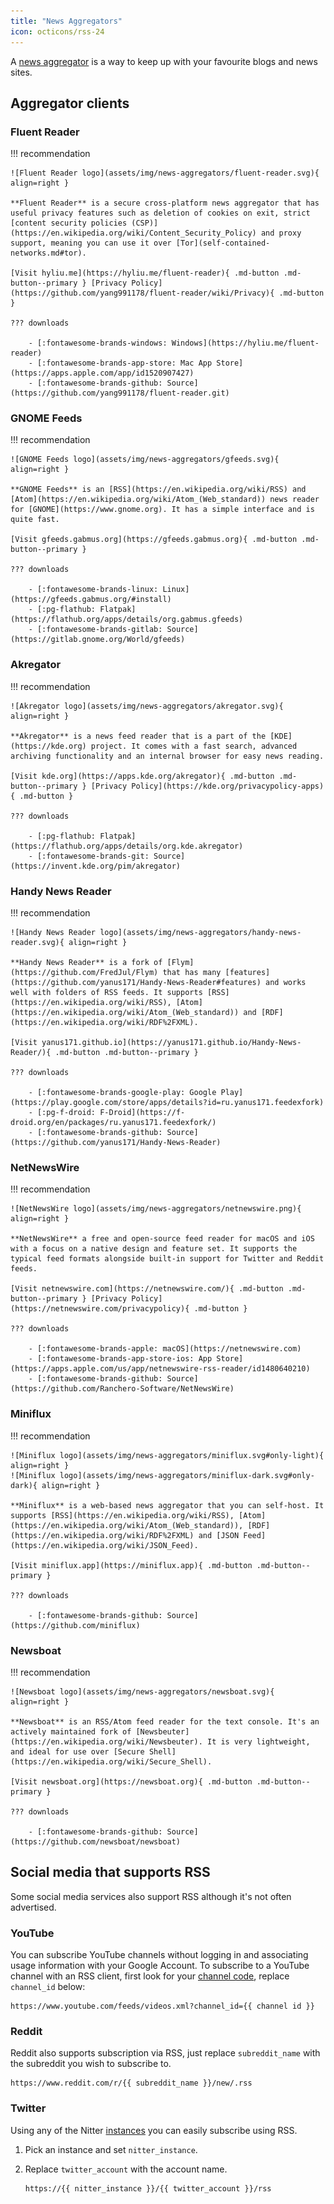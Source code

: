 ```yaml
---
title: "News Aggregators"
icon: octicons/rss-24
---
```


A [news aggregator](https://en.wikipedia.org/wiki/News_aggregator) is a way to keep up with your favourite blogs and news sites.

## Aggregator clients

### Fluent Reader

!!! recommendation

    ![Fluent Reader logo](assets/img/news-aggregators/fluent-reader.svg){ align=right }

    **Fluent Reader** is a secure cross-platform news aggregator that has useful privacy features such as deletion of cookies on exit, strict [content security policies (CSP)](https://en.wikipedia.org/wiki/Content_Security_Policy) and proxy support, meaning you can use it over [Tor](self-contained-networks.md#tor).

    [Visit hyliu.me](https://hyliu.me/fluent-reader){ .md-button .md-button--primary } [Privacy Policy](https://github.com/yang991178/fluent-reader/wiki/Privacy){ .md-button }

    ??? downloads

        - [:fontawesome-brands-windows: Windows](https://hyliu.me/fluent-reader)
        - [:fontawesome-brands-app-store: Mac App Store](https://apps.apple.com/app/id1520907427)
        - [:fontawesome-brands-github: Source](https://github.com/yang991178/fluent-reader.git)

### GNOME Feeds

!!! recommendation

    ![GNOME Feeds logo](assets/img/news-aggregators/gfeeds.svg){ align=right }

    **GNOME Feeds** is an [RSS](https://en.wikipedia.org/wiki/RSS) and [Atom](https://en.wikipedia.org/wiki/Atom_(Web_standard)) news reader for [GNOME](https://www.gnome.org). It has a simple interface and is quite fast.

    [Visit gfeeds.gabmus.org](https://gfeeds.gabmus.org){ .md-button .md-button--primary }

    ??? downloads

        - [:fontawesome-brands-linux: Linux](https://gfeeds.gabmus.org/#install)
        - [:pg-flathub: Flatpak](https://flathub.org/apps/details/org.gabmus.gfeeds)
        - [:fontawesome-brands-gitlab: Source](https://gitlab.gnome.org/World/gfeeds)

### Akregator

!!! recommendation

    ![Akregator logo](assets/img/news-aggregators/akregator.svg){ align=right }

    **Akregator** is a news feed reader that is a part of the [KDE](https://kde.org) project. It comes with a fast search, advanced archiving functionality and an internal browser for easy news reading.

    [Visit kde.org](https://apps.kde.org/akregator){ .md-button .md-button--primary } [Privacy Policy](https://kde.org/privacypolicy-apps){ .md-button }

    ??? downloads

        - [:pg-flathub: Flatpak](https://flathub.org/apps/details/org.kde.akregator)
        - [:fontawesome-brands-git: Source](https://invent.kde.org/pim/akregator)

### Handy News Reader

!!! recommendation

    ![Handy News Reader logo](assets/img/news-aggregators/handy-news-reader.svg){ align=right }

    **Handy News Reader** is a fork of [Flym](https://github.com/FredJul/Flym) that has many [features](https://github.com/yanus171/Handy-News-Reader#features) and works well with folders of RSS feeds. It supports [RSS](https://en.wikipedia.org/wiki/RSS), [Atom](https://en.wikipedia.org/wiki/Atom_(Web_standard)) and [RDF](https://en.wikipedia.org/wiki/RDF%2FXML).

    [Visit yanus171.github.io](https://yanus171.github.io/Handy-News-Reader/){ .md-button .md-button--primary }

    ??? downloads

        - [:fontawesome-brands-google-play: Google Play](https://play.google.com/store/apps/details?id=ru.yanus171.feedexfork)
        - [:pg-f-droid: F-Droid](https://f-droid.org/en/packages/ru.yanus171.feedexfork/)
        - [:fontawesome-brands-github: Source](https://github.com/yanus171/Handy-News-Reader)

### NetNewsWire

!!! recommendation

    ![NetNewsWire logo](assets/img/news-aggregators/netnewswire.png){ align=right }

    **NetNewsWire** a free and open-source feed reader for macOS and iOS with a focus on a native design and feature set. It supports the typical feed formats alongside built-in support for Twitter and Reddit feeds.

    [Visit netnewswire.com](https://netnewswire.com/){ .md-button .md-button--primary } [Privacy Policy](https://netnewswire.com/privacypolicy){ .md-button }

    ??? downloads

        - [:fontawesome-brands-apple: macOS](https://netnewswire.com)
        - [:fontawesome-brands-app-store-ios: App Store](https://apps.apple.com/us/app/netnewswire-rss-reader/id1480640210)
        - [:fontawesome-brands-github: Source](https://github.com/Ranchero-Software/NetNewsWire)

### Miniflux

!!! recommendation

    ![Miniflux logo](assets/img/news-aggregators/miniflux.svg#only-light){ align=right }
    ![Miniflux logo](assets/img/news-aggregators/miniflux-dark.svg#only-dark){ align=right }

    **Miniflux** is a web-based news aggregator that you can self-host. It supports [RSS](https://en.wikipedia.org/wiki/RSS), [Atom](https://en.wikipedia.org/wiki/Atom_(Web_standard)), [RDF](https://en.wikipedia.org/wiki/RDF%2FXML) and [JSON Feed](https://en.wikipedia.org/wiki/JSON_Feed).

    [Visit miniflux.app](https://miniflux.app){ .md-button .md-button--primary }

    ??? downloads

        - [:fontawesome-brands-github: Source](https://github.com/miniflux)

### Newsboat

!!! recommendation

    ![Newsboat logo](assets/img/news-aggregators/newsboat.svg){ align=right }

    **Newsboat** is an RSS/Atom feed reader for the text console. It's an actively maintained fork of [Newsbeuter](https://en.wikipedia.org/wiki/Newsbeuter). It is very lightweight, and ideal for use over [Secure Shell](https://en.wikipedia.org/wiki/Secure_Shell).

    [Visit newsboat.org](https://newsboat.org){ .md-button .md-button--primary }

    ??? downloads

        - [:fontawesome-brands-github: Source](https://github.com/newsboat/newsboat)

## Social media that supports RSS

Some social media services also support RSS although it's not often advertised.

### YouTube

You can subscribe YouTube channels without logging in and associating usage information with your Google Account. To subscribe to a YouTube channel with an RSS client, first look for your [channel code](https://support.google.com/youtube/answer/6180214), replace `channel_id` below:

```text
https://www.youtube.com/feeds/videos.xml?channel_id={{ channel id }}
```

### Reddit

Reddit also supports subscription via RSS, just replace `subreddit_name` with the subreddit you wish to subscribe to.

```text
https://www.reddit.com/r/{{ subreddit_name }}/new/.rss
```

### Twitter

Using any of the Nitter [instances](https://github.com/zedeus/nitter/wiki/Instances) you can easily subscribe using RSS.

1. Pick an instance and set `nitter_instance`.
2. Replace `twitter_account` with the account name.

   ```text
   https://{{ nitter_instance }}/{{ twitter_account }}/rss
   ```
